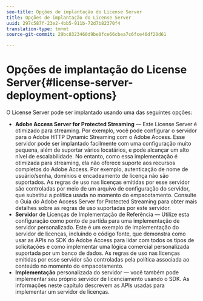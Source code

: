 ```yaml
---
seo-title: Opções de implantação do License Server
title: Opções de implantação do License Server
uuid: 297c587f-23e2-4bb5-911b-72d7b82370f4
translation-type: tm+mt
source-git-commit: 29bc8323460d9be0fce66cbea7c6fce46df20d61

---
```



# Opções de implantação do License Server{#license-server-deployment-options}

O License Server pode ser implantado usando uma das seguintes opções:

* **Adobe Access Server for Protected Streaming** — Este License Server é otimizado para streaming. Por exemplo, você pode configurar o servidor para o Adobe HTTP Dynamic Streaming com o Adobe Access. Esse servidor pode ser implantado facilmente com uma configuração muito pequena, além de suportar vários locatários, e pode alcançar um alto nível de escalabilidade. No entanto, como essa implementação é otimizada para streaming, ela não oferece suporte aos recursos completos do Adobe Access. Por exemplo, autenticação de nome de usuário/senha, domínios e encadeamento de licença não são suportados. As regras de uso nas licenças emitidas por esse servidor são controladas por meio de um arquivo de configuração do servidor, que substitui a política usada no momento do empacotamento. Consulte o Guia *do* Adobe Access Server for Protected Streaming para obter mais detalhes sobre as regras de uso suportadas por este servidor.
* **Servidor** de Licenças de Implementação de Referência — Utilize esta configuração como ponto de partida para uma implementação de servidor personalizado. Este é um exemplo de implementação do servidor de licenças, incluindo o código fonte, que demonstra como usar as APIs no SDK do Adobe Access para lidar com todos os tipos de solicitações e como implementar uma lógica comercial personalizada suportada por um banco de dados. As regras de uso nas licenças emitidas por esse servidor são controladas pela política associada ao conteúdo no momento do empacotamento.
* **Implementação** personalizada do servidor — você também pode implementar seu próprio servidor de licenciamento usando o SDK. As informações neste capítulo descrevem as APIs usadas para implementar um servidor de licenças.

